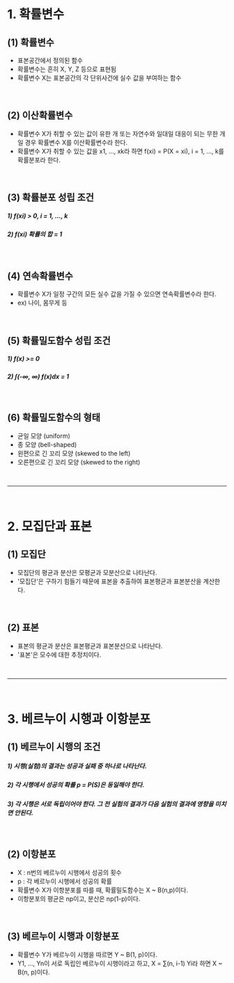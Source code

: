 # 1. 확률변수
## (1) 확률변수
  - 표본공간에서 정의된 함수
  - 확률변수는 흔히 X, Y, Z 등으로 표현됨
  - 확률변수 X는 표본공간의 각 단위사건에 실수 값을 부여하는 함수

<br>

## (2) 이산확률변수
  - 확률변수 X가 취할 수 있는 값이 유한 개 또는 자연수와 일대일 대응이 되는 무한 개일 경우 확률변수 X를 이산확률변수라 한다.
  - 확률변수 X가 취할 수 있는 값을 x1, ..., xk라 하면 f(xi) = P(X = xi), i = 1, ..., k를 확률분포라 한다.

<br>

## (3) 확률분포 성립 조건
#####  1) f(xi) > 0, i = 1, ..., k
#####  2) f(xi) 확률의 합 = 1

<br>

## (4) 연속확률변수
  - 확률변수 X가 일정 구간의 모든 실수 값을 가질 수 있으면 연속확률변수라 한다.
  - ex) 나이, 몸무게 등

<br>

## (5) 확률밀도함수 성립 조건
#####  1) f(x) >= 0
#####  2) ∫(-∞, ∞) f(x)dx = 1

<br>

## (6) 확률밀도함수의 형태
  - 균일 모양 (uniform)
  - 종 모양 (bell-shaped)
  - 왼편으로 긴 꼬리 모양 (skewed to the left)
  - 오른편으로 긴 꼬리 모양 (skewed to the right)

<br>
<hr>
<br>

# 2. 모집단과 표본
## (1) 모집단
  - 모집단의 평균과 분산은 모평균과 모분산으로 나타난다.
  - '모집단'은 구하기 힘들기 때문에 표본을 추출하여 표본평균과 표본분산을 계산한다.

<br>

## (2) 표본
  - 표본의 평균과 분산은 표본평균과 표본분산으로 나타난다.
  - '표본'은 모수에 대한 추정치이다.


<br>
<hr>
<br>


# 3. 베르누이 시행과 이항분포
## (1) 베르누이 시행의 조건
#####  1) 시행(실험)의 결과는 성공과 실패 중 하나로 나타난다.
#####  2) 각 시행에서 성공의 확률 p = P(S)은 동일해야 한다.
#####  3) 각 시행은 서로 독립이어야 한다. 그 전 실험의 결과가 다음 실험의 결과에 영향을 미치면 안된다.

<br>

## (2) 이항분포
  - X : n번의 베르누이 시행에서 성공의 횟수
  - p : 각 베르누이 시행에서 성공의 확률
  - 확률변수 X가 이항분포를 따를 때, 확률밀도함수는 X ~ B(n,p)이다.
  - 이항분포의 평균은 np이고, 분산은 np(1-p)이다.

<br>

## (3) 베르누이 시행과 이항분포
  - 확률변수 Y가 베르누이 시행을 따르면 Y ~ B(1, p)이다.
  - Y1, ..., Yn이 서로 독립인 베르누이 시행이라고 하고, X = ∑(n, i-1) Yi라 하면 X ~ B(n, p)이다.

